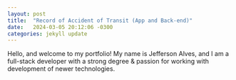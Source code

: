 ```yaml
---
layout: post
title:  "Record of Accident of Transit (App and Back-end)"
date:   2024-03-05 20:12:06 -0300
categories: jekyll update
---
```

Hello, and welcome to my portfolio! My name is Jefferson Alves, and I am a full-stack developer with a strong degree & passion for working with development of newer technologies.
